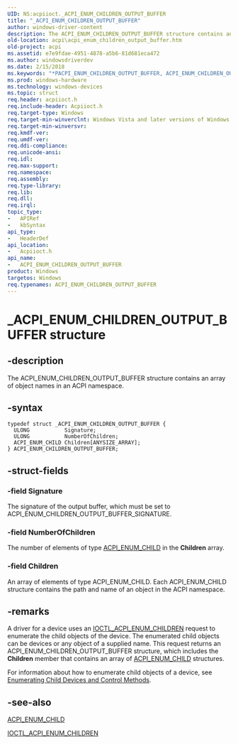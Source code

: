 ```yaml
---
UID: NS:acpiioct._ACPI_ENUM_CHILDREN_OUTPUT_BUFFER
title: "_ACPI_ENUM_CHILDREN_OUTPUT_BUFFER"
author: windows-driver-content
description: The ACPI_ENUM_CHILDREN_OUTPUT_BUFFER structure contains an array of object names in an ACPI namespace.
old-location: acpi\acpi_enum_children_output_buffer.htm
old-project: acpi
ms.assetid: e7e9fdae-4951-4878-a5b6-81d681eca472
ms.author: windowsdriverdev
ms.date: 2/15/2018
ms.keywords: "*PACPI_ENUM_CHILDREN_OUTPUT_BUFFER, ACPI_ENUM_CHILDREN_OUTPUT_BUFFER, ACPI_ENUM_CHILDREN_OUTPUT_BUFFER structure [ACPI Devices], _ACPI_ENUM_CHILDREN_OUTPUT_BUFFER, acpi-meth-eval-ref_cb8acde5-31cb-4b32-9337-e196db32de8b.xml, acpi.acpi_enum_children_output_buffer, acpiioct/ACPI_ENUM_CHILDREN_OUTPUT_BUFFER"
ms.prod: windows-hardware
ms.technology: windows-devices
ms.topic: struct
req.header: acpiioct.h
req.include-header: Acpiioct.h
req.target-type: Windows
req.target-min-winverclnt: Windows Vista and later versions of Windows.
req.target-min-winversvr: 
req.kmdf-ver: 
req.umdf-ver: 
req.ddi-compliance: 
req.unicode-ansi: 
req.idl: 
req.max-support: 
req.namespace: 
req.assembly: 
req.type-library: 
req.lib: 
req.dll: 
req.irql: 
topic_type:
-	APIRef
-	kbSyntax
api_type:
-	HeaderDef
api_location:
-	Acpiioct.h
api_name:
-	ACPI_ENUM_CHILDREN_OUTPUT_BUFFER
product: Windows
targetos: Windows
req.typenames: ACPI_ENUM_CHILDREN_OUTPUT_BUFFER
---
```


# _ACPI_ENUM_CHILDREN_OUTPUT_BUFFER structure


## -description


The ACPI_ENUM_CHILDREN_OUTPUT_BUFFER structure contains an array of object names in an ACPI namespace. 


## -syntax


````
typedef struct _ACPI_ENUM_CHILDREN_OUTPUT_BUFFER {
  ULONG           Signature;
  ULONG           NumberOfChildren;
  ACPI_ENUM_CHILD Children[ANYSIZE_ARRAY];
} ACPI_ENUM_CHILDREN_OUTPUT_BUFFER;
````


## -struct-fields




### -field Signature

The signature of the output buffer, which must be set to ACPI_ENUM_CHILDREN_OUTPUT_BUFFER_SIGNATURE.


### -field NumberOfChildren

The number of elements of type <a href="..\acpiioct\ns-acpiioct-_acpi_enum_child.md">ACPI_ENUM_CHILD</a> in the <b>Children</b> array.


### -field Children

An array of elements of type ACPI_ENUM_CHILD. Each ACPI_ENUM_CHILD structure contains the path and name of an object in the ACPI namespace.


## -remarks



A driver for a device uses an <a href="..\acpiioct\ni-acpiioct-ioctl_acpi_enum_children.md">IOCTL_ACPI_ENUM_CHILDREN</a> request to enumerate the child objects of the device. The enumerated child objects can be devices or any object of a supplied name. This request returns an ACPI_ENUM_CHILDREN_OUTPUT_BUFFER structure, which includes the <b>Children</b> member that contains an array of <a href="..\acpiioct\ns-acpiioct-_acpi_enum_child.md">ACPI_ENUM_CHILD</a> structures. 

For information about how to enumerate child objects of a device, see <a href="https://msdn.microsoft.com/en-us/windows/hardware/drivers/acpi/enumerating-child-devices-and-control-methods">Enumerating Child Devices and Control Methods</a>.




## -see-also

<a href="..\acpiioct\ns-acpiioct-_acpi_enum_child.md">ACPI_ENUM_CHILD</a>



<a href="..\acpiioct\ni-acpiioct-ioctl_acpi_enum_children.md">IOCTL_ACPI_ENUM_CHILDREN</a>



 

 


